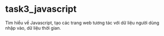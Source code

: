 # task3_javascript
Tìm hiểu về Javascript, tạo các trang web tương tác với dữ liệu người dùng nhập vào, dữ liệu thời gian.
